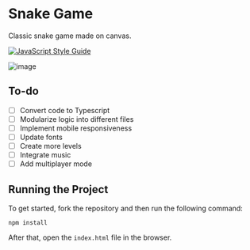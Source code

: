 # Snake Game

Classic snake game made on canvas.

[![JavaScript Style Guide](https://cdn.rawgit.com/standard/standard/master/badge.svg)](https://github.com/standard/standard)

![image](https://user-images.githubusercontent.com/12193814/93542218-cfe62600-f92e-11ea-8d0b-053bb3b22c62.png)

## To-do

- [ ] Convert code to Typescript
- [ ] Modularize logic into different files
- [ ] Implement mobile responsiveness
- [ ] Update fonts
- [ ] Create more levels
- [ ] Integrate music
- [ ] Add multiplayer mode

## Running the Project

To get started, fork the repository and then run the following command:

    npm install

After that, open the `index.html` file in the browser.
